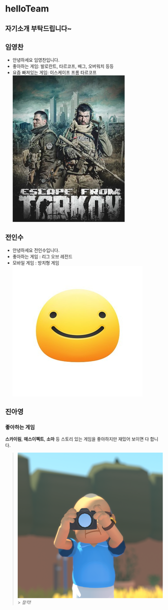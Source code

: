 # helloTeam

## 자기소개 부탁드립니다~

## 임영찬

- 안녕하세요 임영찬입니다.
- 좋아하는 게임: 발로란트, 타르코프, 배그, 오버워치 등등
- 요즘 빠져있는 게임: 이스케이프 프롬 타르코프</br>
  ![타르코프 이미지](/Tarkov.jpg)

## 전인수
- 안녕하세요 전인수입니다.
- 좋아하는 게임 : 리그 오브 레전드
- 모바일 게임 : 방치형 게임
 ![이미지](/jisImage.jpg)


## 진아영

### 좋아하는 게임

**스카이림**, **매스이펙트**, **소마** 등 스토리 있는 게임을 좋아하지만 재밌어 보이면 다 합니다.

> ![Alba](/alba-photo.png) > _찰칵!_
